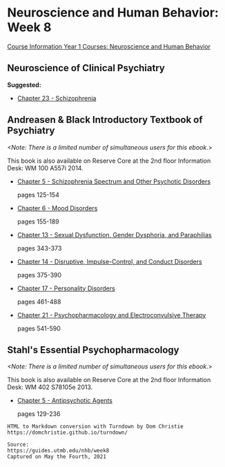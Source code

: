 # Neuroscience and Human Behavior: Week 8

[Course Information Year 1 Courses: Neuroscience and Human Behavior](/usmle/nhb/course-information.html)

## Neuroscience of Clinical Psychiatry

**Suggested:**

*   [Chapter 23 - Schizophrenia](http://libux.utmb.edu/login?url=http://ovidsp.ovid.com/ovidweb.cgi?T=JS&CSC=Y&NEWS=N&PAGE=booktext&D=books2&AN=02070816/3rd_Edition/2&XPATH=/OVIDBOOK%5b1%5d/TXTBKBD%5b1%5d/DIVISIONA%5b4%5d/CHAPTER%5b3%5d)
    

## Andreasen & Black Introductory Textbook of Psychiatry

_<Note: There is a limited number of simultaneous users for this ebook_.>

This book is also available on Reserve Core at the 2nd floor Information Desk: WM 100 A557i 2014.

*   [Chapter 5 - Schizophrenia Spectrum and Other Psychotic Disorders](http://libux.utmb.edu/login?url=https://www.r2library.com/resource/detail/1585624705/ch0005s0127)
    
    pages 125-154
    
*   [Chapter 6 - Mood Disorders](http://libux.utmb.edu/login?url=https://www.r2library.com/resource/detail/1585624705/ch0006s0159)
    
    pages 155-189
    
*   [Chapter 13 - Sexual Dysfunction, Gender Dysphoria, and Paraphilias](http://libux.utmb.edu/login?url=https://www.r2library.com/resource/detail/1585624705/ch0013s0287)
    
    pages 343-373
    
*   [Chapter 14 - Disruptive, Impulse-Control, and Conduct Disorders](http://libux.utmb.edu/login?url=https://www.r2library.com/resource/detail/1585624705/ch0014s0306)
    
    pages 375-390
    
*   [Chapter 17 - Personality Disorders](http://libux.utmb.edu/login?url=https://www.r2library.com/resource/detail/1585624705/ch0017s0367)
    
    pages 461-488
    
*   [Chapter 21 - Psychopharmacology and Electroconvulsive Therapy](http://libux.utmb.edu/login?url=https://www.r2library.com/resource/detail/1585624705/ch0021s0429)
    
    pages 541-590
    

## Stahl's Essential Psychopharmacology

_<Note: There is a limited number of simultaneous users for this ebook_.>

This book is also available on Reserve Core at the 2nd floor Information Desk: WM 402 S78105e 2013.

*   [Chapter 5 - Antipsychotic Agents](http://libux.utmb.edu/login?url=https://www.r2library.com/resource/detail/1107025982/ch0005s0120)
    
    pages 129-236

```
HTML to Markdown conversion with Turndown by Dom Christie
https://domchristie.github.io/turndown/

Source:
https://guides.utmb.edu/nhb/week8
Captured on May the Fourth, 2021
```
